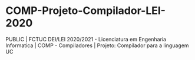 # COMP-Projeto-Compilador-LEI-2020
PUBLIC | FCTUC DEI/LEI 2020/2021 - Licenciatura em Engenharia Informatica | COMP - Compiladores | Projeto: Compilador para a linguagem UC
